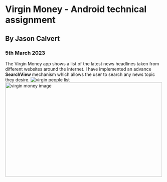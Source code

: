 # Virgin Money - Android technical assignment
## By Jason Calvert
### 5th March 2023

The Virgin Money app shows a list of the latest news headlines taken from different websites around the internet.
I have implemented an advance **SearchView** mechanism which allows the user to search any news topic
they desire.
![virgin people list](https://user-images.githubusercontent.com/13630124/222964713-a536a9ed-f8a0-43b8-83dd-61148f6c19ed.jpg)
<img src="https://user-images.githubusercontent.com/13630124/222964713-a536a9ed-f8a0-43b8-83dd-61148f6c19ed.jpg" alt="virgin money image" width="500" height="300">